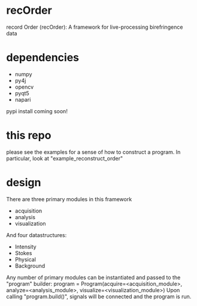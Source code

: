 # recOrder

record Order (recOrder): A framework for live-processing birefringence data 

# dependencies
* numpy
* py4j
* opencv
* pyqt5
* napari

pypi install coming soon!

# this repo
please see the examples for a sense of how to construct a program.
In particular, look at "example_reconstruct_order"

# design
There are three primary modules in this framework
- acquisition
- analysis
- visualization

And four datastructures:
- Intensity
- Stokes
- Physical
- Background

Any number of primary modules can be instantiated and passed to the "program" builder:
program = Program(acquire=<acquisition_module>, analyze=<analysis_module>, visualize=<visualization_module>)
Upon calling "program.build()", signals will be connected and the program is run.



